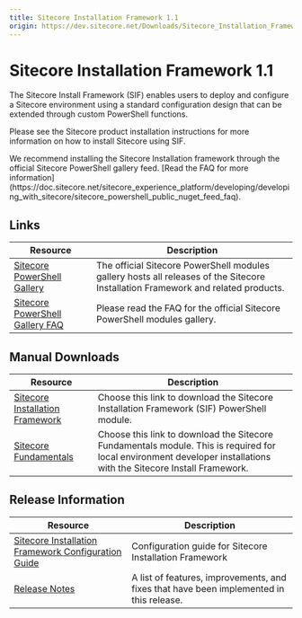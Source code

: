 ```yaml
---
title: Sitecore Installation Framework 1.1
origin: https://dev.sitecore.net/Downloads/Sitecore_Installation_Framework/1x/Sitecore_Installation_Framework_11
---
```


# Sitecore Installation Framework 1.1

The Sitecore Install Framework (SIF) enables users to deploy and configure a Sitecore environment using a standard configuration design that can be extended through custom PowerShell functions.

Please see the Sitecore product installation instructions for more information on how to install Sitecore using SIF.

  <Alert variant='warning' mb={4}>
    <AlertIcon />
    We recommend installing the Sitecore Installation framework through the official Sitecore PowerShell gallery feed. [Read the FAQ for more information](https://doc.sitecore.net/sitecore_experience_platform/developing/developing_with_sitecore/sitecore_powershell_public_nuget_feed_faq).
  </Alert>
  

## Links

 | Resource | Description |
 | --- | --- |
 | [Sitecore PowerShell Gallery](https://cloudsmith.io/~sitecore/repos/resources/packages/) | The official Sitecore PowerShell modules gallery hosts all releases of the Sitecore Installation Framework and related products. |
 | [Sitecore PowerShell Gallery FAQ](https://doc.sitecore.net/sitecore_experience_platform/developing/developing_with_sitecore/sitecore_powershell_public_nuget_feed_faq) | Please read the FAQ for the official Sitecore PowerShell modules gallery. |

## Manual Downloads

 | Resource | Description |
 | --- | --- |
 | [Sitecore Installation Framework](https://sitecoredev.azureedge.net/~/media/146D964374D746118FD73A7EA70A7FD9.ashx?date=20180104T123320) | Choose this link to download the Sitecore Installation Framework (SIF) PowerShell module. |
 | [Sitecore Fundamentals](https://sitecoredev.azureedge.net/~/media/A00C0FA91D7240BA9B932CD5F2E16069.ashx?date=20180104T123355) | Choose this link to download the Sitecore Fundamentals module. This is required for local environment developer installations with the Sitecore Install Framework. |

## Release Information

 | Resource | Description |
 | --- | --- |
 | [Sitecore Installation Framework Configuration Guide](https://sitecoredev.azureedge.net/~/media/CD345E7A733A432D978473EE37E9A262.ashx?date=20180108T081058) | Configuration guide for Sitecore Installation Framework |
 | [Release Notes](https://dev.sitecore.net:443/downloads/Sitecore%20Installation%20Framework/1x/Sitecore%20Installation%20Framework%2011/Release%20Notes) | A list of features, improvements, and fixes that have been implemented in this release. |